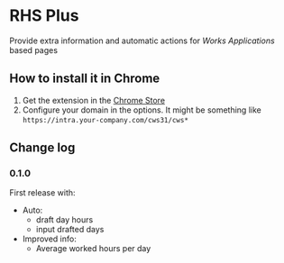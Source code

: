 # RHS Plus

Provide extra information and automatic actions for _Works Applications_ based pages

## How to install it in Chrome

1. Get the extension in the [Chrome Store](http://bit.ly/rhs-plus)
2. Configure your domain in the options. It might be something like `https://intra.your-company.com/cws31/cws*`

## Change log

### 0.1.0

First release with:

- Auto:
  - draft day hours
  - input drafted days
- Improved info:
  - Average worked hours per day
